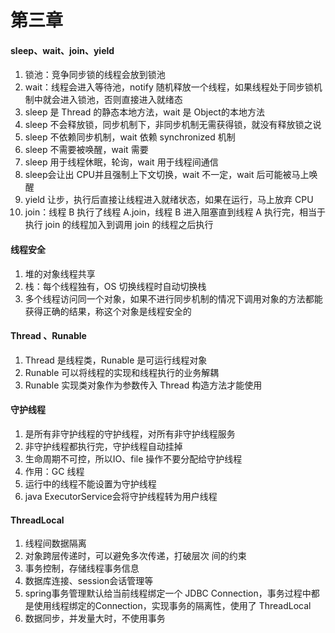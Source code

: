 # 第三章



#### sleep、wait、join、yield

1. 锁池：竞争同步锁的线程会放到锁池
2. wait：线程会进入等待池，notify 随机释放一个线程，如果线程处于同步锁机制中就会进入锁池，否则直接进入就绪态
3. sleep 是 Thread 的静态本地方法，wait 是 Object的本地方法
4. sleep 不会释放锁，同步机制下，非同步机制无需获得锁，就没有释放锁之说
5. sleep 不依赖同步机制，wait 依赖 synchronized 机制
6. sleep 不需要被唤醒，wait 需要
7. sleep 用于线程休眠，轮询，wait 用于线程间通信
8. sleep会让出 CPU并且强制上下文切换，wait 不一定，wait 后可能被马上唤醒
9. yield 让步，执行后直接让线程进入就绪状态，如果在运行，马上放弃 CPU
10. join：线程 B 执行了线程 A.join，线程 B 进入阻塞直到线程 A 执行完，相当于执行 join 的线程加入到调用 join 的线程之后执行



#### 线程安全

1. 堆的对象线程共享
2. 栈：每个线程独有，OS 切换线程时自动切换栈
3. 多个线程访问同一个对象，如果不进行同步机制的情况下调用对象的方法都能获得正确的结果，称这个对象是线程安全的



#### Thread 、Runable

1. Thread 是线程类，Runable 是可运行线程对象
2. Runable 可以将线程的实现和线程执行的业务解耦
3. Runable 实现类对象作为参数传入 Thread 构造方法才能使用



#### 守护线程

1. 是所有非守护线程的守护线程，对所有非守护线程服务
2. 非守护线程都执行完，守护线程自动挂掉
3. 生命周期不可控，所以IO、file 操作不要分配给守护线程
4. 作用：GC 线程
5. 运行中的线程不能设置为守护线程
6. java ExecutorService会将守护线程转为用户线程



#### ThreadLocal

1. 线程间数据隔离
2. 对象跨层传递时，可以避免多次传递，打破层次 间的约束
3. 事务控制，存储线程事务信息
4. 数据库连接、session会话管理等
5. spring事务管理默认给当前线程绑定一个 JDBC Connection，事务过程中都是使用线程绑定的Connection，实现事务的隔离性，使用了 ThreadLocal
6. 数据同步，并发量大时，不使用事务